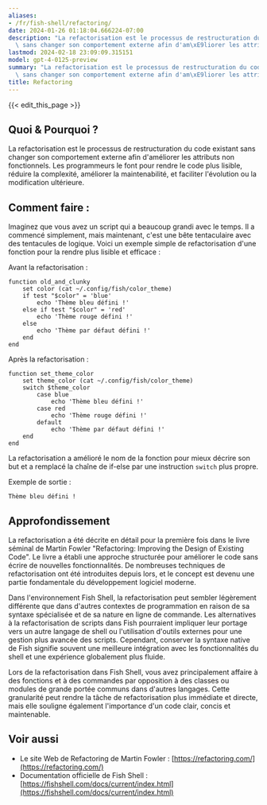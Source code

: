 ```yaml
---
aliases:
- /fr/fish-shell/refactoring/
date: 2024-01-26 01:18:04.666224-07:00
description: "La refactorisation est le processus de restructuration du code existant\
  \ sans changer son comportement externe afin d'am\xE9liorer les attributs non\u2026"
lastmod: 2024-02-18 23:09:09.315151
model: gpt-4-0125-preview
summary: "La refactorisation est le processus de restructuration du code existant\
  \ sans changer son comportement externe afin d'am\xE9liorer les attributs non\u2026"
title: Refactoring
---
```


{{< edit_this_page >}}

## Quoi & Pourquoi ?
La refactorisation est le processus de restructuration du code existant sans changer son comportement externe afin d'améliorer les attributs non fonctionnels. Les programmeurs le font pour rendre le code plus lisible, réduire la complexité, améliorer la maintenabilité, et faciliter l'évolution ou la modification ultérieure.

## Comment faire :
Imaginez que vous avez un script qui a beaucoup grandi avec le temps. Il a commencé simplement, mais maintenant, c'est une bête tentaculaire avec des tentacules de logique. Voici un exemple simple de refactorisation d'une fonction pour la rendre plus lisible et efficace :

Avant la refactorisation :
```fish
function old_and_clunky
    set color (cat ~/.config/fish/color_theme)
    if test "$color" = 'blue'
        echo 'Thème bleu défini !'
    else if test "$color" = 'red'
        echo 'Thème rouge défini !'
    else
        echo 'Thème par défaut défini !'
    end
end
```

Après la refactorisation :
```fish
function set_theme_color
    set theme_color (cat ~/.config/fish/color_theme)
    switch $theme_color
        case blue
            echo 'Thème bleu défini !'
        case red
            echo 'Thème rouge défini !'
        default
            echo 'Thème par défaut défini !'
    end
end
```
La refactorisation a amélioré le nom de la fonction pour mieux décrire son but et a remplacé la chaîne de if-else par une instruction `switch` plus propre.

Exemple de sortie :
```
Thème bleu défini !
```

## Approfondissement
La refactorisation a été décrite en détail pour la première fois dans le livre séminal de Martin Fowler "Refactoring: Improving the Design of Existing Code". Le livre a établi une approche structurée pour améliorer le code sans écrire de nouvelles fonctionnalités. De nombreuses techniques de refactorisation ont été introduites depuis lors, et le concept est devenu une partie fondamentale du développement logiciel moderne.

Dans l'environnement Fish Shell, la refactorisation peut sembler légèrement différente que dans d'autres contextes de programmation en raison de sa syntaxe spécialisée et de sa nature en ligne de commande. Les alternatives à la refactorisation de scripts dans Fish pourraient impliquer leur portage vers un autre langage de shell ou l'utilisation d'outils externes pour une gestion plus avancée des scripts. Cependant, conserver la syntaxe native de Fish signifie souvent une meilleure intégration avec les fonctionnalités du shell et une expérience globalement plus fluide.

Lors de la refactorisation dans Fish Shell, vous avez principalement affaire à des fonctions et à des commandes par opposition à des classes ou modules de grande portée communs dans d'autres langages. Cette granularité peut rendre la tâche de refactorisation plus immédiate et directe, mais elle souligne également l'importance d'un code clair, concis et maintenable.

## Voir aussi
- Le site Web de Refactoring de Martin Fowler : [https://refactoring.com/](https://refactoring.com/)
- Documentation officielle de Fish Shell : [https://fishshell.com/docs/current/index.html](https://fishshell.com/docs/current/index.html)
